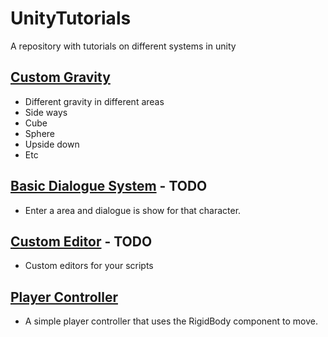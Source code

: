 # UnityTutorials
A repository with tutorials on different systems in unity

## [Custom Gravity](Tutorials/CustomGravity.md)
- Different gravity in different areas
- Side ways
- Cube
- Sphere
- Upside down
- Etc


## [Basic Dialogue System](Tutorials/BasicDialogueSystem.md) - TODO
- Enter a area and dialogue is show for that character.

## [Custom Editor](Tutorials/InventorySystem.md) - TODO
- Custom editors for your scripts

## [Player Controller](Tutorials/PlayerController.md)
- A simple player controller that uses the RigidBody component to move.
